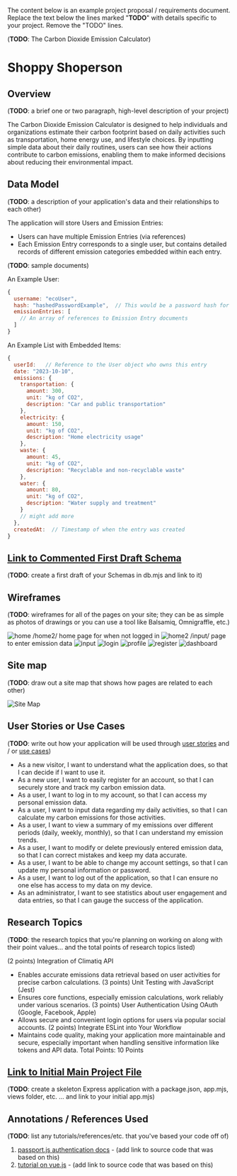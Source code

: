 The content below is an example project proposal / requirements document. Replace the text below the lines marked "__TODO__" with details specific to your project. Remove the "TODO" lines.

(__TODO__: The Carbon Dioxide Emission Calculator)

# Shoppy Shoperson 

## Overview

(__TODO__: a brief one or two paragraph, high-level description of your project)

The Carbon Dioxide Emission Calculator is designed to help individuals and organizations estimate their carbon footprint based on daily activities such as transportation, home energy use, and lifestyle choices. By inputting simple data about their daily routines, users can see how their actions contribute to carbon emissions, enabling them to make informed decisions about reducing their environmental impact.


## Data Model

(__TODO__: a description of your application's data and their relationships to each other) 


The application will store Users and Emission Entries:

* Users can have multiple Emission Entries (via references)
* Each Emission Entry corresponds to a single user, but contains detailed records of different emission categories embedded within each entry.

(__TODO__: sample documents)

An Example User:

```javascript
{
  username: "ecoUser",
  hash: "hashedPasswordExample",  // This would be a password hash for user authentication
  emissionEntries: [
    // An array of references to Emission Entry documents
  ]
}

```

An Example List with Embedded Items:

```javascript
{
  userId:   // Reference to the User object who owns this entry
  date: "2023-10-10",
  emissions: {
    transportation: {
      amount: 300, 
      unit: "kg of CO2", 
      description: "Car and public transportation"
    },
    electricity: {
      amount: 150, 
      unit: "kg of CO2",
      description: "Home electricity usage"
    },
    waste: {
      amount: 45, 
      unit: "kg of CO2",
      description: "Recyclable and non-recyclable waste"
    },
    water: {
      amount: 80, 
      unit: "kg of CO2",
      description: "Water supply and treatment"
    }
    // might add more
  },
  createdAt:  // Timestamp of when the entry was created
}

```


## [Link to Commented First Draft Schema](https://github.com/nyu-csci-ua-0467-001-002-fall-2024/final-project-ns5376/blob/master/db.mjs) 

(__TODO__: create a first draft of your Schemas in db.mjs and link to it)

## Wireframes

(__TODO__: wireframes for all of the pages on your site; they can be as simple as photos of drawings or you can use a tool like Balsamiq, Omnigraffle, etc.)


![home](documentation/home.jpg)
/home2/ home page for when not logged in 
![home2](documentation/home2.jpg) 
/input/ page to enter emission data
![input](documentation/input.jpg)
![login](documentation/login.jpg)
![profile](documentation/profile.jpg)
![register](documentation/register.jpg)
![dashboard](documentation/dashboard.jpg)


## Site map

(__TODO__: draw out a site map that shows how pages are related to each other)

![Site Map](https://github.com/nyu-csci-ua-0467-001-002-fall-2024/final-project-ns5376/blob/master/documentation/sitemap.jpg)


## User Stories or Use Cases

(__TODO__: write out how your application will be used through [user stories](http://en.wikipedia.org/wiki/User_story#Format) and / or [use cases](https://en.wikipedia.org/wiki/Use_case))

* As a new visitor, I want to understand what the application does, so that I can decide if I want to use it.
* As a new user, I want to easily register for an account, so that I can securely store and track my carbon emission data.
* As a user, I want to log in to my account, so that I can access my personal emission data.
* As a user, I want to input data regarding my daily activities, so that I can calculate my carbon emissions for those activities.
* As a user, I want to view a summary of my emissions over different periods (daily, weekly, monthly), so that I can understand my emission trends.
* As a user, I want to modify or delete previously entered emission data, so that I can correct mistakes and keep my data accurate.
* As a user, I want to be able to change my account settings, so that I can update my personal information or password.
* As a user, I want to log out of the application, so that I can ensure no one else has access to my data on my device.
* As an administrator, I want to see statistics about user engagement and data entries, so that I can gauge the success of the application.

## Research Topics

(__TODO__: the research topics that you're planning on working on along with their point values... and the total points of research topics listed)

(2 points) Integration of Climatiq API
* Enables accurate emissions data retrieval based on user activities for precise carbon calculations.
(3 points) Unit Testing with JavaScript (Jest)
* Ensures core functions, especially emission calculations, work reliably under various scenarios.
(3 points) User Authentication Using OAuth (Google, Facebook, Apple)
* Allows secure and convenient login options for users via popular social accounts.
(2 points) Integrate ESLint into Your Workflow
* Maintains code quality, making your application more maintainable and secure, especially important when handling sensitive information like tokens and API data.
Total Points: 10 Points


## [Link to Initial Main Project File](app.mjs) 

(__TODO__: create a skeleton Express application with a package.json, app.mjs, views folder, etc. ... and link to your initial app.mjs)

## Annotations / References Used

(__TODO__: list any tutorials/references/etc. that you've based your code off of)

1. [passport.js authentication docs](http://passportjs.org/docs) - (add link to source code that was based on this)
2. [tutorial on vue.js](https://vuejs.org/v2/guide/) - (add link to source code that was based on this)

